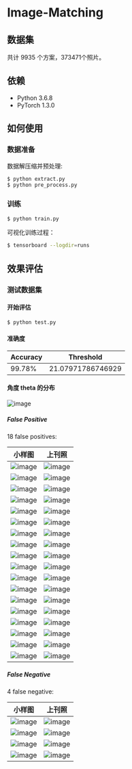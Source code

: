 # Image-Matching

## 数据集
共计 9935 个方案，373471个照片。

## 依赖
- Python 3.6.8
- PyTorch 1.3.0

## 如何使用

### 数据准备
数据解压缩并预处理:
```bash
$ python extract.py
$ python pre_process.py
```

### 训练
```bash
$ python train.py
```

可视化训练过程：
```bash
$ tensorboard --logdir=runs
```

## 效果评估

### 测试数据集

#### 开始评估
```bash
$ python test.py
```

#### 准确度
|Accuracy|Threshold|
|---|---|
|99.78%|21.07971786746929|


#### 角度 theta 的分布

![image](https://github.com/foamliu/Image-Matching/raw/master/images/theta_dist.png)

##### False Positive
18 false positives:

小样图|上刊照|
|---|---|
|![image](https://github.com/foamliu/Image-Matching/raw/master/images/0_fp_0.jpg)|![image](https://github.com/foamliu/Image-Matching/raw/master/images/0_fp_1.jpg)|
|![image](https://github.com/foamliu/Image-Matching/raw/master/images/1_fp_0.jpg)|![image](https://github.com/foamliu/Image-Matching/raw/master/images/1_fp_1.jpg)|
|![image](https://github.com/foamliu/Image-Matching/raw/master/images/2_fp_0.jpg)|![image](https://github.com/foamliu/Image-Matching/raw/master/images/2_fp_1.jpg)|
|![image](https://github.com/foamliu/Image-Matching/raw/master/images/3_fp_0.jpg)|![image](https://github.com/foamliu/Image-Matching/raw/master/images/3_fp_1.jpg)|
|![image](https://github.com/foamliu/Image-Matching/raw/master/images/4_fp_0.jpg)|![image](https://github.com/foamliu/Image-Matching/raw/master/images/4_fp_1.jpg)|
|![image](https://github.com/foamliu/Image-Matching/raw/master/images/5_fp_0.jpg)|![image](https://github.com/foamliu/Image-Matching/raw/master/images/5_fp_1.jpg)|
|![image](https://github.com/foamliu/Image-Matching/raw/master/images/6_fp_0.jpg)|![image](https://github.com/foamliu/Image-Matching/raw/master/images/6_fp_1.jpg)|
|![image](https://github.com/foamliu/Image-Matching/raw/master/images/7_fp_0.jpg)|![image](https://github.com/foamliu/Image-Matching/raw/master/images/7_fp_1.jpg)|
|![image](https://github.com/foamliu/Image-Matching/raw/master/images/8_fp_0.jpg)|![image](https://github.com/foamliu/Image-Matching/raw/master/images/8_fp_1.jpg)|
|![image](https://github.com/foamliu/Image-Matching/raw/master/images/9_fp_0.jpg)|![image](https://github.com/foamliu/Image-Matching/raw/master/images/9_fp_1.jpg)|
|![image](https://github.com/foamliu/Image-Matching/raw/master/images/10_fp_0.jpg)|![image](https://github.com/foamliu/Image-Matching/raw/master/images/10_fp_1.jpg)|
|![image](https://github.com/foamliu/Image-Matching/raw/master/images/11_fp_0.jpg)|![image](https://github.com/foamliu/Image-Matching/raw/master/images/11_fp_1.jpg)|
|![image](https://github.com/foamliu/Image-Matching/raw/master/images/12_fp_0.jpg)|![image](https://github.com/foamliu/Image-Matching/raw/master/images/12_fp_1.jpg)|
|![image](https://github.com/foamliu/Image-Matching/raw/master/images/13_fp_0.jpg)|![image](https://github.com/foamliu/Image-Matching/raw/master/images/13_fp_1.jpg)|
|![image](https://github.com/foamliu/Image-Matching/raw/master/images/14_fp_0.jpg)|![image](https://github.com/foamliu/Image-Matching/raw/master/images/14_fp_1.jpg)|
|![image](https://github.com/foamliu/Image-Matching/raw/master/images/15_fp_0.jpg)|![image](https://github.com/foamliu/Image-Matching/raw/master/images/15_fp_1.jpg)|
|![image](https://github.com/foamliu/Image-Matching/raw/master/images/16_fp_0.jpg)|![image](https://github.com/foamliu/Image-Matching/raw/master/images/16_fp_1.jpg)|
|![image](https://github.com/foamliu/Image-Matching/raw/master/images/17_fp_0.jpg)|![image](https://github.com/foamliu/Image-Matching/raw/master/images/17_fp_1.jpg)|


##### False Negative
4 false negative:

小样图|上刊照|
|---|---|
|![image](https://github.com/foamliu/Image-Matching/raw/master/images/0_fn_0.jpg)|![image](https://github.com/foamliu/Image-Matching/raw/master/images/0_fn_1.jpg)|
|![image](https://github.com/foamliu/Image-Matching/raw/master/images/1_fn_0.jpg)|![image](https://github.com/foamliu/Image-Matching/raw/master/images/1_fn_1.jpg)|
|![image](https://github.com/foamliu/Image-Matching/raw/master/images/2_fn_0.jpg)|![image](https://github.com/foamliu/Image-Matching/raw/master/images/2_fn_1.jpg)|
|![image](https://github.com/foamliu/Image-Matching/raw/master/images/3_fn_0.jpg)|![image](https://github.com/foamliu/Image-Matching/raw/master/images/3_fn_1.jpg)|
